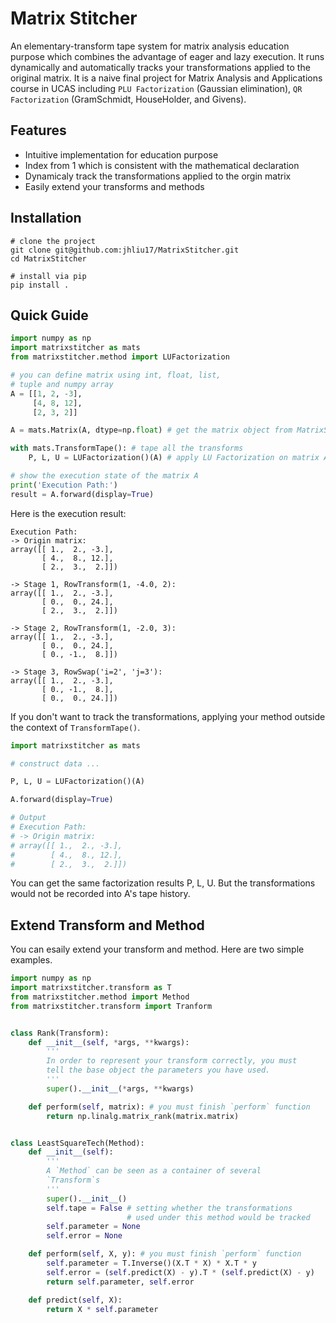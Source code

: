 # Matrix Stitcher

An elementary-transform tape system for matrix analysis education purpose which combines the advantage of eager and lazy execution. It runs dynamically and automatically tracks your transformations applied to the original matrix. It is a naive final project for Matrix Analysis and Applications course in UCAS including `PLU Factorization` (Gaussian elimination), `QR Factorization` (GramSchmidt, HouseHolder, and Givens).


## Features
- Intuitive implementation for education purpose
- Index from 1 which is consistent with the mathematical declaration
- Dynamicaly track the transformations applied to the orgin matrix
- Easily extend your transforms and methods


## Installation

``` shell
# clone the project
git clone git@github.com:jhliu17/MatrixStitcher.git
cd MatrixStitcher

# install via pip
pip install .
```


## Quick Guide

```python
import numpy as np
import matrixstitcher as mats
from matrixstitcher.method import LUFactorization

# you can define matrix using int, float, list,
# tuple and numpy array
A = [[1, 2, -3],
     [4, 8, 12],
     [2, 3, 2]]

A = mats.Matrix(A, dtype=np.float) # get the matrix object from MatrixStitcher

with mats.TransformTape(): # tape all the transforms
    P, L, U = LUFactorization()(A) # apply LU Factorization on matrix A and get the factorization results

# show the execution state of the matrix A
print('Execution Path:')
result = A.forward(display=True)
```

Here is the execution result:
```
Execution Path:
-> Origin matrix:
array([[ 1.,  2., -3.],
       [ 4.,  8., 12.],
       [ 2.,  3.,  2.]])

-> Stage 1, RowTransform(1, -4.0, 2):
array([[ 1.,  2., -3.],
       [ 0.,  0., 24.],
       [ 2.,  3.,  2.]])

-> Stage 2, RowTransform(1, -2.0, 3):
array([[ 1.,  2., -3.],
       [ 0.,  0., 24.],
       [ 0., -1.,  8.]])

-> Stage 3, RowSwap('i=2', 'j=3'):
array([[ 1.,  2., -3.],
       [ 0., -1.,  8.],
       [ 0.,  0., 24.]])
```

If you don't want to track the transformations, applying your method outside the context of `TransformTape()`.
```python
import matrixstitcher as mats

# construct data ...

P, L, U = LUFactorization()(A)

A.forward(display=True)

# Output
# Execution Path:
# -> Origin matrix:
# array([[ 1.,  2., -3.],
#        [ 4.,  8., 12.],
#        [ 2.,  3.,  2.]])
```
You can get the same factorization results P, L, U. But the transformations would not be recorded into A's tape history.


## Extend Transform and Method

You can esaily extend your transform and method. Here are two simple examples.
```python
import numpy as np
import matrixstitcher.transform as T
from matrixstitcher.method import Method
from matrixstitcher.transform import Tranform


class Rank(Transform):
    def __init__(self, *args, **kwargs):
        '''
        In order to represent your transform correctly, you must
        tell the base object the parameters you have used.
        '''
        super().__init__(*args, **kwargs)

    def perform(self, matrix): # you must finish `perform` function
        return np.linalg.matrix_rank(matrix.matrix)


class LeastSquareTech(Method):
    def __init__(self):
        '''
        A `Method` can be seen as a container of several
        `Transform`s
        '''
        super().__init__()
        self.tape = False # setting whether the transformations
                          # used under this method would be tracked
        self.parameter = None
        self.error = None

    def perform(self, X, y): # you must finish `perform` function
        self.parameter = T.Inverse()(X.T * X) * X.T * y
        self.error = (self.predict(X) - y).T * (self.predict(X) - y)
        return self.parameter, self.error

    def predict(self, X):
        return X * self.parameter
```
